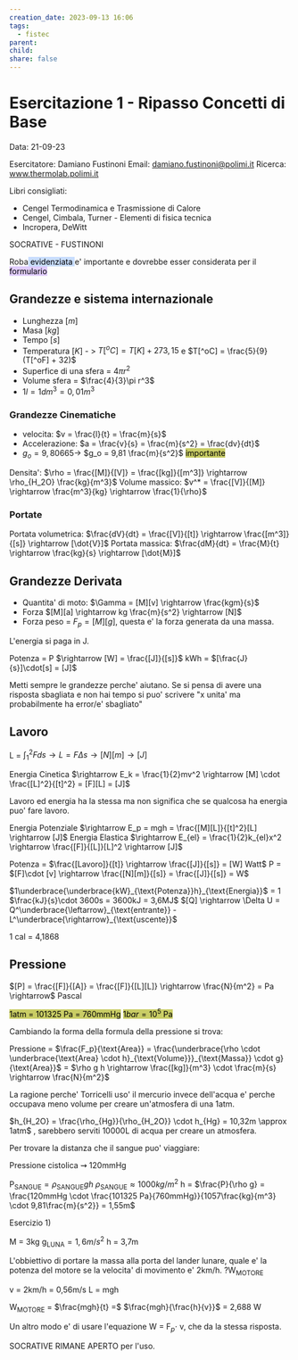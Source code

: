 ```yaml
---
creation_date: 2023-09-13 16:06
tags:
  - fistec
parent: 
child: 
share: false
---
```

# Esercitazione 1 - Ripasso Concetti di Base

Data: 21-09-23

Esercitatore: Damiano Fustinoni
Email: damiano.fustinoni@polimi.it
Ricerca: www.thermolab.polimi.it

Libri consigliati: 
- Cengel Termodinamica e Trasmissione di Calore
- Cengel, Cimbala, Turner - Elementi di fisica tecnica
- Incropera, DeWitt

SOCRATIVE - FUSTINONI

Roba<mark style="background: #ADCCFFA6;"> evidenziata </mark>e' importante e dovrebbe esser considerata per il <mark style="background: #D2B3FFA6;">formulario</mark>
## Grandezze e sistema internazionale

- Lunghezza $[m]$
- Masa $[kg]$
- Tempo $[s]$
- Temperatura $[K]$ - > $T[^oC] = T[K] + 273,15$ e $T[^oC] = \frac{5}{9}(T[^oF] + 32)$
- Superfice di una sfera = $4\pi r^2$
- Volume sfera = $\frac{4}{3}\pi r^3$
- $1l = 1dm^3 = 0,01m^3$
### Grandezze Cinematiche

- velocita: $v = \frac{l}{t} = \frac{m}{s}$
- Accelerazione: $a = \frac{v}{s} = \frac{m}{s^2} = \frac{dv}{dt}$
- $g_o = 9,80665 \rightarrow$ $g_o = 9,81 \frac{m}{s^2}$ <mark style="background: #C9CD65;">importante</mark>

Densita': $\rho = \frac{[M]}{[V]} = \frac{[kg]}{[m^3]} \rightarrow \rho_{H_2O} \frac{kg}{m^3}$
Volume massico: $v^* = \frac{[V]}{[M]} \rightarrow \frac{m^3}{kg} \rightarrow \frac{1}{\rho}$

### Portate

Portata volumetrica: $\frac{dV}{dt} = \frac{[V]}{[t]} \rightarrow \frac{[m^3]}{[s]} \rightarrow [\dot{V}]$
Portata massica: $\frac{dM}{dt} = \frac{M}{t} \rightarrow \frac{kg}{s} \rightarrow [\dot{M}]$

## Grandezze Derivata

- Quantita' di moto: $\Gamma = [M][v] \rightarrow \frac{kgm}{s}$ 
- Forza $[M][a] \rightarrow kg \frac{m}{s^2} \rightarrow [N]$
- Forza peso = $F_p = [M][g]$, questa e' la forza generata da una massa.

L'energia si paga in J. 

Potenza = P $\rightarrow [W] = \frac{[J]}{[s]}$
kWh = $[\frac{J}{s}]\cdot[s] = [J]$

Metti sempre le grandezze perche' aiutano. Se si pensa di avere una risposta sbagliata e non hai tempo si puo' scrivere "x unita' ma probabilmente ha error/e' sbagliato"

## Lavoro

L = $\int_1^2 Fds \rightarrow L = F\Delta s \rightarrow [N][m] \rightarrow [J]$

Energia Cinetica $\rightarrow E_k = \frac{1}{2}mv^2 \rightarrow [M] \cdot \frac{[L]^2}{[t]^2} = [F][L] = [J]$

Lavoro ed energia ha la stessa ma non significa che se qualcosa ha energia puo' fare lavoro.

Energia Potenziale $\rightarrow E_p = mgh = \frac{[M][L]}{[t]^2}[L] \rightarrow [J]$
Energia Elastica $\rightarrow E_{el} = \frac{1}{2}k_{el}x^2 \rightarrow \frac{[F]}{[L]}[L]^2 \rightarrow [J]$

Potenza = $\frac{[Lavoro]}{[t]} \rightarrow \frac{[J]}{[s]} = [W] Watt$
P = $[F]\cdot [v] \rightarrow \frac{[N][m]}{[s]} = \frac{[J]}{[s]} = W$

$1\underbrace{\underbrace{kW}_{\text{Potenza}}h}_{\text{Energia}}$ = 1 $\frac{kJ}{s}\cdot 3600s = 3600kJ = 3,6MJ$
$[Q] \rightarrow \Delta U = Q^\underbrace{\leftarrow}_{\text{entrante}} - L^\underbrace{\rightarrow}_{\text{uscente}}$

1 cal = 4,1868

## Pressione

$[P] = \frac{[F]}{[A]} = \frac{[F]}{[L][L]} \rightarrow \frac{N}{m^2} = Pa \rightarrow$ Pascal

<mark style="background: #C9CD65;">1atm = 101325 Pa = 760mmHg</mark>
<mark style="background: #C9CD65;">$1bar = 10^5$ Pa</mark>

Cambiando la forma della formula della pressione si trova:

Pressione = $\frac{F_p}{\text{Area}} = \frac{\underbrace{\rho \cdot \underbrace{\text{Area} \cdot h}_{\text{Volume}}}_{\text{Massa}} \cdot g}{\text{Area}}$ = $\rho g h \rightarrow \frac{[kg]}{m^3} \cdot \frac{m}{s} \rightarrow \frac{N}{m^2}$ 

La ragione perche' Torricelli uso' il mercurio invece dell'acqua e' perche occupava meno volume per creare un'atmosfera di una 1atm.

$h_{H_2O} = \frac{\rho_{Hg}}{\rho_{H_2O}} \cdot h_{Hg} = 10,32m \approx 1atm$ , sarebbero serviti 10000L di acqua per creare un atmosfera.

Per trovare la distanza che il sangue puo' viaggiare:

Pressione cistolica $\rightsquigarrow$ 120mmHg

P$_{\text{SANGUE}} = \rho_{\text{SANGUE}} gh$
$\rho_{\text{SANGUE}} \approx 1000 kg/m^2$ 
h = $\frac{P}{\rho g} = \frac{120mmHg \cdot \frac{101325 Pa}{760mmHg}}{1057\frac{kg}{m^3} \cdot 9,81\frac{m}{s^2}} = 1,55m$

Esercizio 1)

M = 3kg
g$_\text{LUNA} = 1,6m/s^2$
h = 3,7m


L'obbiettivo di portare la massa alla porta del lander lunare, quale e' la potenza del motore se la velocita' di movimento e' 2km/h.
?W$_{\text{MOTORE}}$

v = 2km/h = 0,56m/s
L = mgh

W$_{\text{MOTORE}}$ = $\frac{mgh}{t} =$ $\frac{mgh}{\frac{h}{v}}$ = 2,688 W

Un altro modo e' di usare l'equazione W = F$_p \cdot$ v, che da la stessa risposta.

SOCRATIVE RIMANE APERTO per l'uso.
